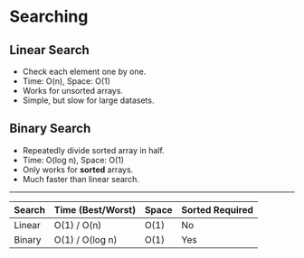# Searching

## Linear Search

- Check each element one by one.
- Time: O(n), Space: O(1)
- Works for unsorted arrays.
- Simple, but slow for large datasets.

## Binary Search

- Repeatedly divide sorted array in half.
- Time: O(log n), Space: O(1)
- Only works for **sorted** arrays.
- Much faster than linear search.

---

| Search | Time (Best/Worst) | Space | Sorted Required |
| ------ | ----------------- | ----- | --------------- |
| Linear | O(1) / O(n)       | O(1)  | No              |
| Binary | O(1) / O(log n)   | O(1)  | Yes             |

